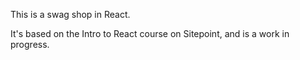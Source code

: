 This is a swag shop in React.

It's based on the Intro to React course on Sitepoint, and is a work in progress.
